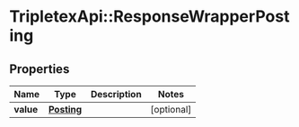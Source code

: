 # TripletexApi::ResponseWrapperPosting

## Properties
Name | Type | Description | Notes
------------ | ------------- | ------------- | -------------
**value** | [**Posting**](Posting.md) |  | [optional] 


